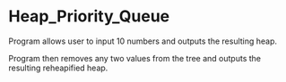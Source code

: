 # Heap_Priority_Queue

Program allows user to input 10 numbers and outputs the resulting heap.

Program then removes any two values from the tree and outputs the resulting reheapified heap.
